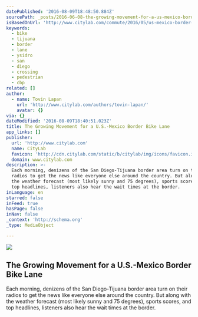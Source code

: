 ```yaml
---
datePublished: '2016-08-09T18:48:50.884Z'
sourcePath: _posts/2016-06-08-the-growing-movement-for-a-us-mexico-border-bike-lane.md
isBasedOnUrl: 'http://www.citylab.com/commute/2016/05/us-mexico-border-bike-lane/481515/'
keywords:
  - bike
  - tijuana
  - border
  - lane
  - ysidro
  - san
  - diego
  - crossing
  - pedestrian
  - cbp
related: []
author:
  - name: Tovin Lapan
    url: 'http://www.citylab.com/authors/tovin-lapan/'
    avatar: {}
via: {}
dateModified: '2016-08-09T18:40:51.023Z'
title: The Growing Movement for a U.S.-Mexico Border Bike Lane
app_links: []
publisher:
  url: 'http://www.citylab.com'
  name: CityLab
  favicon: 'http://cdn.citylab.com/static/b/citylab/img/icons/favicon.ico'
  domain: www.citylab.com
description: >-
  Each morning, denizens of the San Diego-Tijuana border area turn on their
  radios to get the news like everyone else around the country. But along with
  the weather forecast (most likely sunny and 75 degrees), sports scores, and
  top headlines, listeners also hear the wait times at the border.
inLanguage: en
starred: false
inFeed: true
hasPage: false
inNav: false
_context: 'http://schema.org'
_type: MediaObject

---
```

<article style=""><img src="https://s3-us-west-2.amazonaws.com/the-grid-img/p/ad033d2c5b73d2813ec585ee88e2c1ea285cd9af.jpg" /><h1>The Growing Movement for a U.S.-Mexico Border Bike Lane</h1><p>Each morning, denizens of the San Diego-Tijuana border area turn on their radios to get the news like everyone else around the country. But along with the weather forecast (most likely sunny and 75 degrees), sports scores, and top headlines, listeners also hear the wait times at the border.</p></article>